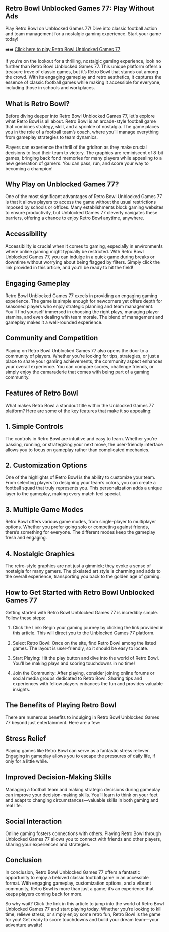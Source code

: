 ## Retro Bowl Unblocked Games 77: Play Without Ads

Play Retro Bowl on Unblocked Games 77! Dive into classic football action and team management for a nostalgic gaming experience. Start your game today!

➡️➡️ [Click here to play Retro Bowl Unblocked Games 77](https://naremo.com)

If you’re on the lookout for a thrilling, nostalgic gaming experience, look no further than Retro Bowl Unblocked Games 77. This unique platform offers a treasure trove of classic games, but it’s Retro Bowl that stands out among the crowd. With its engaging gameplay and retro aesthetics, it captures the essence of classic football games while making it accessible for everyone, including those in schools and workplaces.

## What is Retro Bowl?

Before diving deeper into Retro Bowl Unblocked Games 77, let's explore what Retro Bowl is all about. Retro Bowl is an arcade-style football game that combines strategy, skill, and a sprinkle of nostalgia. The game places you in the role of a football team’s coach, where you’ll manage everything from gameplay strategies to team dynamics. 

Players can experience the thrill of the gridiron as they make crucial decisions to lead their team to victory. The graphics are reminiscent of 8-bit games, bringing back fond memories for many players while appealing to a new generation of gamers. You can pass, run, and score your way to becoming a champion!

## Why Play on Unblocked Games 77?

One of the most significant advantages of Retro Bowl Unblocked Games 77 is that it allows players to access the game without the usual restrictions imposed by schools or offices. Many establishments block gaming websites to ensure productivity, but Unblocked Games 77 cleverly navigates these barriers, offering a chance to enjoy Retro Bowl anytime, anywhere.

## Accessibility

Accessibility is crucial when it comes to gaming, especially in environments where online gaming might typically be restricted. With Retro Bowl Unblocked Games 77, you can indulge in a quick game during breaks or downtime without worrying about being flagged by filters. Simply click the link provided in this article, and you’ll be ready to hit the field!

## Engaging Gameplay

Retro Bowl Unblocked Games 77 excels in providing an engaging gaming experience. The game is simple enough for newcomers yet offers depth for seasoned players who enjoy strategic planning and team management. You’ll find yourself immersed in choosing the right plays, managing player stamina, and even dealing with team morale. The blend of management and gameplay makes it a well-rounded experience.

## Community and Competition

Playing on Retro Bowl Unblocked Games 77 also opens the door to a community of players. Whether you’re looking for tips, strategies, or just a place to share your gaming achievements, the community aspect enhances your overall experience. You can compare scores, challenge friends, or simply enjoy the camaraderie that comes with being part of a gaming community.

## Features of Retro Bowl

What makes Retro Bowl a standout title within the Unblocked Games 77 platform? Here are some of the key features that make it so appealing:

## 1. Simple Controls

The controls in Retro Bowl are intuitive and easy to learn. Whether you’re passing, running, or strategizing your next move, the user-friendly interface allows you to focus on gameplay rather than complicated mechanics.

## 2. Customization Options

One of the highlights of Retro Bowl is the ability to customize your team. From selecting players to designing your team’s colors, you can create a football squad that truly represents you. This personalization adds a unique layer to the gameplay, making every match feel special.

## 3. Multiple Game Modes

Retro Bowl offers various game modes, from single-player to multiplayer options. Whether you prefer going solo or competing against friends, there’s something for everyone. The different modes keep the gameplay fresh and engaging.

## 4. Nostalgic Graphics

The retro-style graphics are not just a gimmick; they evoke a sense of nostalgia for many gamers. The pixelated art style is charming and adds to the overall experience, transporting you back to the golden age of gaming.

## How to Get Started with Retro Bowl Unblocked Games 77

Getting started with Retro Bowl Unblocked Games 77 is incredibly simple. Follow these steps:

1. Click the Link: Begin your gaming journey by clicking the link provided in this article. This will direct you to the Unblocked Games 77 platform.
   
2. Select Retro Bowl: Once on the site, find Retro Bowl among the listed games. The layout is user-friendly, so it should be easy to locate.

3. Start Playing: Hit the play button and dive into the world of Retro Bowl. You’ll be making plays and scoring touchdowns in no time!

4. Join the Community: After playing, consider joining online forums or social media groups dedicated to Retro Bowl. Sharing tips and experiences with fellow players enhances the fun and provides valuable insights.

## The Benefits of Playing Retro Bowl

There are numerous benefits to indulging in Retro Bowl Unblocked Games 77 beyond just entertainment. Here are a few:

## Stress Relief

Playing games like Retro Bowl can serve as a fantastic stress reliever. Engaging in gameplay allows you to escape the pressures of daily life, if only for a little while. 

## Improved Decision-Making Skills

Managing a football team and making strategic decisions during gameplay can improve your decision-making skills. You’ll learn to think on your feet and adapt to changing circumstances—valuable skills in both gaming and real life.

## Social Interaction

Online gaming fosters connections with others. Playing Retro Bowl through Unblocked Games 77 allows you to connect with friends and other players, sharing your experiences and strategies.

## Conclusion

In conclusion, Retro Bowl Unblocked Games 77 offers a fantastic opportunity to enjoy a beloved classic football game in an accessible format. With engaging gameplay, customization options, and a vibrant community, Retro Bowl is more than just a game; it’s an experience that keeps players coming back for more.

So why wait? Click the link in this article to jump into the world of Retro Bowl Unblocked Games 77 and start playing today. Whether you’re looking to kill time, relieve stress, or simply enjoy some retro fun, Retro Bowl is the game for you! Get ready to score touchdowns and build your dream team—your adventure awaits!

